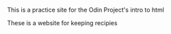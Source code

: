This is a practice site for the Odin Project's intro to html

These is a website for keeping recipies 
